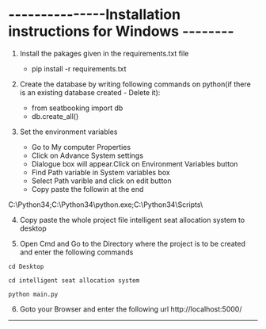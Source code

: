 # ---------------Installation instructions for Windows --------

1. Install the pakages given in the requirements.txt file
	- pip install -r requirements.txt

2. Create the database by writing following commands on python(if there is an existing database created - Delete it): 
	- from seatbooking import db
	- db.create_all()

3. Set the environment variables 
	- Go to My computer Properties
	- Click on Advance System settings 
	- Dialogue box will appear.Click on Environment Variables button
	- Find Path variable in System variables box
	- Select Path varible and click on edit button
	- Copy paste the followin at the end 

C:\Python34;C:\Python34\python.exe;C:\Python34\Scripts\


4. Copy paste the whole project file  intelligent seat allocation system to desktop

5. Open Cmd and Go to the Directory where the project is to be created and enter the following commands
 ```
cd Desktop
 ```
 ```
cd intelligent seat allocation system
 ```
 ```
python main.py
```
6. Goto your Browser and enter the following url
	http://localhost:5000/

-------------------------------------------------------------------------------------------------------------------

